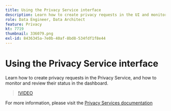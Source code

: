 ```yaml
---
title: Using the Privacy Service interface
description: Learn how to create privacy requests in the UI and monitor/review their status in the dashboard.
role: Data Engineer, Data Architect
feature: Privacy
kt: 7719
thumbnail: 336079.png
exl-id: 8436345a-7e0b-40af-8bd8-534fdf1f8e44
---
```


# Using the Privacy Service interface

Learn how to create privacy requests in the Privacy Service, and how to monitor and review their status in the dashboard.

>[!VIDEO](https://video.tv.adobe.com/v/336079?quality=12&learn=on)

For  more information, please visit the [Privacy Services documentation](https://experienceleague.adobe.com/docs/experience-platform/privacy/home.html)
